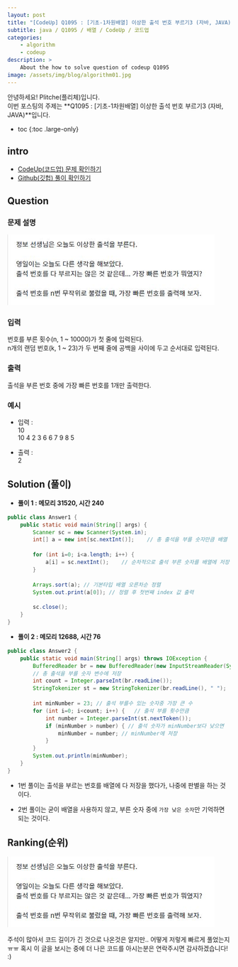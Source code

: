 ```yaml
---
layout: post
title: "[CodeUp] Q1095 : [기초-1차원배열] 이상한 출석 번호 부르기3 (자바, JAVA)"
subtitle: java / Q1095 / 배열 / CodeUp / 코드업
categories:
    - algorithm
    - codeup
description: >
    About the how to solve question of codeup Q1095
image: /assets/img/blog/algorithm01.jpg
---
```


안녕하세요! Plitche(플리체)입니다.  
이번 포스팅의 주제는 **Q1095 : [기초-1차원배열] 이상한 출석 번호 부르기3 (자바, JAVA)**입니다.

* toc
{:toc .large-only}

## intro
* [CodeUp(코드업) 문제 확인하기](https://codeup.kr/problem.php?id=1095)  
* [Github(깃헙) 풀이 확인하기](https://github.com/plitche/CodeUp_Solution/tree/master/Q1001~Q1100/Q1095)  

## Question
### 문제 설명
![](/assets/post/codeup/Q1000~Q1099/20210731_03/01.JPG)
### 입력
번호를 부른 횟수(n, 1 ~ 10000)가 첫 줄에 입력된다.  
n개의 랜덤 번호(k, 1 ~ 23)가 두 번째 줄에 공백을 사이에 두고 순서대로 입력된다.  
### 출력
출석을 부른 번호 중에 가장 빠른 번호를 1개만 출력한다.  

### 예시
* 입력 :  
10  
10 4 2 3 6 6 7 9 8 5  
  
* 출력 :  
2  

## Solution (풀이)
* **풀이 1 : 메모리 31520, 시간 240**  
```java
public class Answer1 {
	public static void main(String[] args) {
		Scanner sc = new Scanner(System.in);
		int[] a = new int[sc.nextInt()];	// 총 출석을 부를 숫자만큼 배열 길이 선언
		
		for (int i=0; i<a.length; i++) {
			a[i] = sc.nextInt();	// 순차적으로 출석 부른 숫자를 배열에 저장
		}
		
		Arrays.sort(a);	// 기본타입 배열 오른차순 정렬 
		System.out.print(a[0]);	// 정렬 후 첫번째 index 값 출력
	
		sc.close();
	}
}
```  

* **풀이 2 : 메모리 12688, 시간 76** 
```java
public class Answer2 {
	public static void main(String[] args) throws IOException {
        BufferedReader br = new BufferedReader(new InputStreamReader(System.in));
    	// 총 출석을 부를 숫자 변수에 저장
        int count = Integer.parseInt(br.readLine());
        StringTokenizer st = new StringTokenizer(br.readLine(), " ");

        int minNumber = 23;	// 출석 부를수 있는 숫자중 가장 큰 수
        for (int i=0; i<count; i++) {	// 출석 부를 횟수만큼
        	int number = Integer.parseInt(st.nextToken());
        	if (minNumber > number) { // 출석 숫자가 minNumber보다 낮으면
        		minNumber = number;	// minNumber에 저장
        	}
        }
        System.out.println(minNumber);
    }
}
```

* 1번 풀이는 출석을 부르는 번호를 배열에 다 저장을 했다가, 나중에 판별을 하는 것이다.

* 2번 풀이는 굳이 배열을 사용하지 않고, 부른 숫자 중에 `가장 낮은 숫자`만 기억하면 되는 것이다.

## Ranking(순위)
![](/assets/post/codeup/Q1000~Q1099/20210731_03/01.JPG)  

주석이 많아서 코드 길이가 긴 것으로 나온것은 알지만.. 어떻게 저렇게 빠르게 풀었는지 ㅠㅠ 혹시 이 글을 보시는 중에 더 나은 코드를 아시는분은 연락주시면 감사하겠습니다! :)